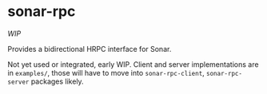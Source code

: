 # sonar-rpc

*WIP*

Provides a bidirectional HRPC interface for Sonar. 

Not yet used or integrated, early WIP. Client and server implementations are in `examples/`, those will have to move into `sonar-rpc-client`, `sonar-rpc-server` packages likely.
